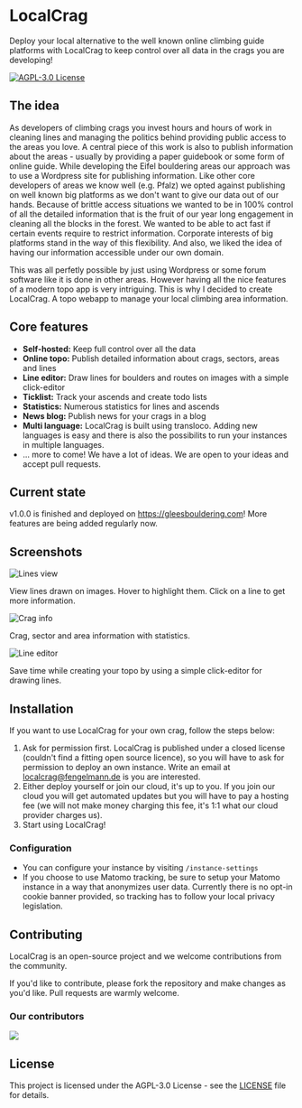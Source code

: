 # LocalCrag

Deploy your local alternative to the well known online climbing guide platforms with LocalCrag to keep control over all data in the crags you are developing!

[![AGPL-3.0 License](https://img.shields.io/badge/License-AGPL%203.0-blue.svg)](https://www.gnu.org/licenses/agpl-3.0)

## The idea

As developers of climbing crags you invest hours and hours of work in cleaning lines and managing the politics behind providing public access to the areas you love. A central piece of this work is also to publish information about the areas - usually by providing a paper guidebook or some form of online guide. While developing the Eifel bouldering areas our approach was to use a Wordpress site for publishing information. Like other core developers of areas we know well (e.g. Pfalz) we opted against publishing on well known big platforms as we don't want to give our data out of our hands. Because of brittle access situations we wanted to be in 100% control of all the detailed information that is the fruit of our year long engagement in cleaning all the blocks in the forest. We wanted to be able to act fast if certain events require to restrict information. Corporate interests of big platforms stand in the way of this flexibility. And also, we liked the idea of having our information accessible under our own domain.

This was all perfetly possible by just using Wordpress or some forum software like it is done in other areas. However having all the nice features of a modern topo app is very intriguing. This is why I decided to create LocalCrag. A topo webapp to manage your local climbing area information.

## Core features

- **Self-hosted:** Keep full control over all the data
- **Online topo:** Publish detailed information about crags, sectors, areas and lines 
- **Line editor:** Draw lines for boulders and routes on images with a simple click-editor
- **Ticklist:** Track your ascends and create todo lists
- **Statistics:** Numerous statistics for lines and ascends
- **News blog:** Publish news for your crags in a blog
- **Multi language:** LocalCrag is built using transloco. Adding new languages is easy and there is also the possibilits to run your instances in multiple languages.
- ... more to come! We have a lot of ideas. We are open to your ideas and accept pull requests.

## Current state

v1.0.0 is finished and deployed on https://gleesbouldering.com! More features are being added regularly now.

## Screenshots

![Lines view](docs/assets/topo-images.png "Line view")

View lines drawn on images. Hover to highlight them. Click on a line to get more information.

![Crag info](docs/assets/crag-info.png "Crag info")

Crag, sector and area information with statistics.

![Line editor](docs/assets/line-editor.png "Line editor")

Save time while creating your topo by using a simple click-editor for drawing lines.

## Installation

If you want to use LocalCrag for your own crag, follow the steps below:

1. Ask for permission first. LocalCrag is published under a closed license (couldn't find a fitting open source licence), so you will have to ask for permission to deploy an own instance. Write an email at localcrag@fengelmann.de is you are interested.
2. Either deploy yourself or join our cloud, it's up to you. If you join our cloud you will get automated updates but you will have to pay a hosting fee (we will not make money charging this fee, it's 1:1 what our cloud provider charges us).
3. Start using LocalCrag!

### Configuration

- You can configure your instance by visiting `/instance-settings`
- If you choose to use Matomo tracking, be sure to setup your Matomo instance in a way that anonymizes user data. Currently there is no opt-in cookie banner provided, so tracking has to follow your local privacy legislation.

## Contributing

LocalCrag is an open-source project and we welcome contributions from the community.

If you'd like to contribute, please fork the repository and make changes as you'd like. Pull requests are warmly welcome.

### Our contributors

<a href="https://github.com/LocalCrag/LocalCragApp/graphs/contributors">
  <img src="https://contrib.rocks/image?repo=LocalCrag/LocalCragApp" />
</a>

## License

This project is licensed under the AGPL-3.0 License - see the [LICENSE](./LICENSE) file for details.
